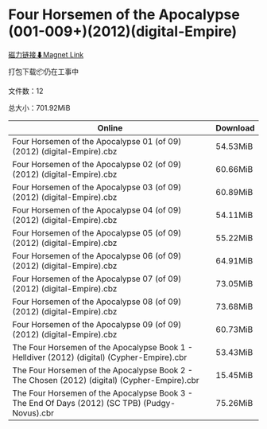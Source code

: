 # Four Horsemen of the Apocalypse (001-009+)(2012)(digital-Empire)

[磁力链接⬇Magnet Link](magnet:?xt=urn:btih:c4904199b5799ce9d95cfe6020150579ca441b1a&dn=Four%20Horsemen%20of%20the%20Apocalypse%20%28001-009%2B%29%282012%29%28digital-Empire%29)

打包下载📦仍在工事中

文件数：12

总大小：701.92MiB

Online | Download
--- | ---
Four Horsemen of the Apocalypse 01 (of 09) (2012) (digital-Empire).cbz | 54.53MiB
Four Horsemen of the Apocalypse 02 (of 09) (2012) (digital-Empire).cbz | 60.66MiB
Four Horsemen of the Apocalypse 03 (of 09) (2012) (digital-Empire).cbz | 60.89MiB
Four Horsemen of the Apocalypse 04 (of 09) (2012) (digital-Empire).cbz | 54.11MiB
Four Horsemen of the Apocalypse 05 (of 09) (2012) (digital-Empire).cbz | 55.22MiB
Four Horsemen of the Apocalypse 06 (of 09) (2012) (digital-Empire).cbz | 64.91MiB
Four Horsemen of the Apocalypse 07 (of 09) (2012) (digital-Empire).cbz | 73.05MiB
Four Horsemen of the Apocalypse 08 (of 09) (2012) (digital-Empire).cbz | 73.68MiB
Four Horsemen of the Apocalypse 09 (of 09) (2012) (digital-Empire).cbz | 60.73MiB
The Four Horsemen of the Apocalypse Book 1 - Helldiver (2012) (digital) (Cypher-Empire).cbr | 53.43MiB
The Four Horsemen of the Apocalypse Book 2 - The Chosen (2012) (digital) (Cypher-Empire).cbr | 15.45MiB
The Four Horsemen of the Apocalypse Book 3 - The End Of Days (2012) (SC TPB) (Pudgy-Novus).cbr | 75.26MiB